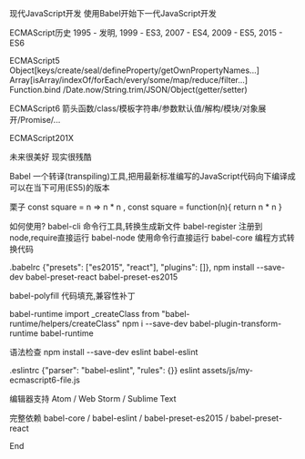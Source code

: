 现代JavaScript开发
使用Babel开始下一代JavaScript开发

ECMAScript历史
1995 - 发明,
1999 - ES3,
2007 - ES4,
2009 - ES5,
2015 - ES6

ECMAScript5
Object[keys/create/seal/defineProperty/getOwnPropertyNames...]
Array[isArray/indexOf/forEach/every/some/map/reduce/filter...]
Function.bind /Date.now/String.trim/JSON/Object(getter/setter)

ECMAScript6
箭头函数/class/模板字符串/参数默认值/解构/模块/对象展开/Promise/...

ECMAScript201X

未来很美好
现实很残酷

Babel
一个转译(transpiling)工具,把用最新标准编写的JavaScript代码向下编译成可以在当下可用(ES5)的版本

栗子
const square = n => n * n ,
const square = function(n){
  return n * n
}

如何使用?
babel-cli         命令行工具,转换生成新文件
babel-register 注册到node,require直接运行
babel-node              使用命令行直接运行
babel-core                编程方式转换代码

.babelrc
{"presets": ["es2015", "react"], "plugins": []},
npm install --save-dev babel-preset-react babel-preset-es2015

babel-polyfill
代码填充,兼容性补丁

babel-runtime
import _createClass from "babel-runtime/helpers/createClass"
npm i --save-dev babel-plugin-transform-runtime babel-runtime

语法检查
npm install --save-dev eslint babel-eslint

.eslintrc
{"parser": "babel-eslint", "rules": {}}
eslint assets/js/my-ecmascript6-file.js

编辑器支持
Atom / Web Storm / Sublime Text

完整依赖
babel-core / babel-eslint / babel-preset-es2015 / babel-preset-react

End
